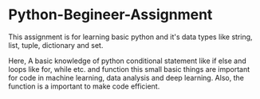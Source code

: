 # Python-Begineer-Assignment

This assignment is for learning basic python and it's data types like string, list, tuple, dictionary and set.

Here, A basic knowledge of python conditional statement like if else and loops like for, while etc. and function this small basic things are important for code in machine learning, data analysis and deep learning.
Also, the function is a important to make code efficient. 
